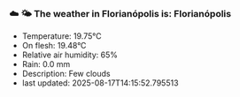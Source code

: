 ### ☁️ 🌤️  The weather in Florianópolis is: Florianópolis

- Temperature: 19.75°C
- On flesh: 19.48°C
- Relative air humidity: 65%
- Rain: 0.0 mm
- Description: Few clouds
- last updated: 2025-08-17T14:15:52.795513
